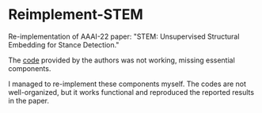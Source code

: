 # Reimplement-STEM
Re-implementation of AAAI-22 paper: "STEM: Unsupervised Structural Embedding for Stance Detection." 

The [code](https://github.com/NasLabBgu/STEM) provided by the authors was not working, missing essential components. 

I managed to re-implement these components myself. The codes are not well-organized, but it works functional and reproduced the reported results in the paper.
